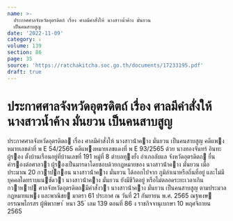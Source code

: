 ```yaml
---
name: >-
  ประกาศศาลจังหวัดอุตรดิตถ์ เรื่อง ศาลมีคำสั่งให้ นางสาวน้ำค้าง มั่นยวน
  เป็นคนสาบสูญ
date: '2022-11-09'
category: ง
volume: 139
section: 86
page: 35
source: 'https://ratchakitcha.soc.go.th/documents/17233195.pdf'
draft: true
---
```


# ประกาศศาลจังหวัดอุตรดิตถ์ เรื่อง ศาลมีคำสั่งให้ นางสาวน้ำค้าง มั่นยวน เป็นคนสาบสูญ

ประกาศศาลจังหวัดอุตรดิตถ เรื่อง ศาลมีคําสั่งให้ นางสาวน้ําคาง มั่นยวน เป็นคนสาบสูญ คดีแพงหมายเลขดําที่ พ E 54/2565 คดีแพงหมายเลขแดงที่ พ E 93/2565 ด้วย นางทองจันทร์ อินทะ ผู้รอง ตั้งบ้านเรือนอยู่ที่บ้านเลขที่ 191 หมู่ที่ 8 ตําบลทุงยั้ง อําเภอลับแล จังหวัดอุตรดิตถ ยื่นคํารองต่อศาลวา ผู้รองเป็นมารดาโดยชอบด้วยกฎหมายของ นางสาวน้ําคาง มั่นยวน เมื่อประมาณ 20 กวาปกอน นางสาวน้ําคาง มั่นยวน ได้ออกไปจาก ภูมิลําเนาหรือถิ่นที่อยู่ และไม่มีบุคคลใดทราบแนชัดวา นางสาวน้ําคาง มั่นยวน ยังมีชีวิตอยู่ หรือไม่ตลอดระยะเวลาเกินกวาหาป ศาลจังหวัดอุตรดิตถมีคําสั่งวา นางสาวน้ําคาง มั่นยวน เป็นคนสาบสูญ ตามประมวลกฎหมายแพง และพาณิชย มาตรา 61 ประกาศ ณ วันที่ 21 กันยายน พ.ศ. 2565 ณฐพงษ อรรณพไกรสร ผู้พิพากษา ้ หนา 35 ่ เลม 139 ตอนที่ 86 ง ราชกิจจานุเบกษา 10 พฤศจิกายน 2565
